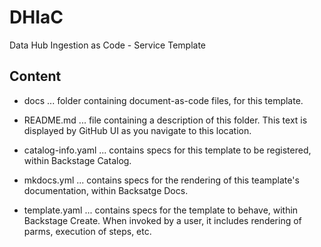 # DHIaC
Data Hub Ingestion as Code - Service Template

## Content

- docs ... folder containing document-as-code files, for this template.

- README.md ... file containing a description of this folder. This text is displayed by GitHub UI as you navigate to this location.
  
- catalog-info.yaml ... contains specs for this template to be registered, within Backstage Catalog.
  
- mkdocs.yml ... contains specs for the rendering of this teamplate's documentation, within Backsatge Docs.

- template.yaml ... contains specs for the template to behave, within Backstage Create. When invoked by a user, it includes rendering of parms, execution of steps, etc.

